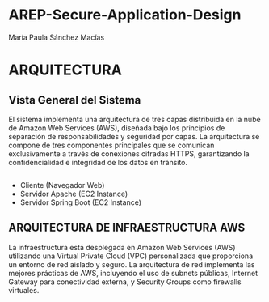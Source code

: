 # AREP-Secure-Application-Design

María Paula Sánchez Macías

# ARQUITECTURA

## Vista General del Sistema

El sistema implementa una arquitectura de tres capas distribuida en la nube de Amazon Web Services (AWS), diseñada bajo los principios de separación de responsabilidades y seguridad por capas. La arquitectura se compone de tres componentes principales que se comunican exclusivamente a través de conexiones cifradas HTTPS, garantizando la confidencialidad e integridad de los datos en tránsito.

![]()

- Cliente (Navegador Web)
- Servidor Apache (EC2 Instance)
- Servidor Spring Boot (EC2 Instance)

## ARQUITECTURA DE INFRAESTRUCTURA AWS

La infraestructura está desplegada en Amazon Web Services (AWS) utilizando una Virtual Private Cloud (VPC) personalizada que proporciona un entorno de red aislado y seguro. La arquitectura de red implementa las mejores prácticas de AWS, incluyendo el uso de subnets públicas, Internet Gateway para conectividad externa, y Security Groups como firewalls virtuales.

